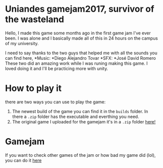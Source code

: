# Uniandes gamejam2017, survivor of the wasteland
Hello, I made this game some months ago in the first game jam I've ever been. I was alone and I basically made all of this in 24 hours on the campus of my university.

I need to say thanks to the two guys that helped me with all the sounds you can find here,
*Music:
  *Diego Alejandro Tovar
*SFX:
  *José David Romero
These two did an amazing work while I was runing making this game. I loved doing it and I'll be practicing more with unity.
  
# How to play it
there are two ways you can use to play the game:
1. The newest build of the game you can find it in the `builds` folder. In there a `.zip` folder has the executable and everthing you need.
2. The original game I uploaded for the gamejam it's in a `.zip` folder [here!](https://gamejolt.com/games/Surivor/282621)

# Gamejam
If you want to check other games of the jam or how bad my game did (lol), you can do it [here](http://jams.gamejolt.io/gamejamuniandes2017/games?category=2131)
